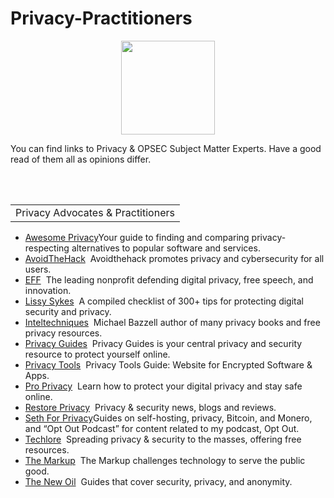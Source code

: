 # Privacy-Practitioners
<p align="center">
      <img width="150" height="150" src="https://www.cqcore.uk/wp-content/uploads/2024/06/Screenshot-2024-06-13-122030.png">
    </p>
<p>You can find links to Privacy & OPSEC Subject Matter Experts. Have a good read of them all as opinions differ. </p>
<br></br>
<table>
    <tr>
     <td>Privacy Advocates & Practitioners</td>
   </tr>
 </table>
 <ul>
    <li><a href="https://awesome-privacy.xyz/">Awesome Privacy</a>Your guide to finding and comparing privacy-respecting alternatives to popular software and services.</li>
    <li><a href="https://avoidthehack.com/">AvoidTheHack</a>&nbsp;&nbsp;Avoidthehack promotes privacy and cybersecurity for all users.</li>  
    <li><a href="https://www.eff.org/">EFF</a>&nbsp;&nbsp;The leading nonprofit defending digital privacy, free speech, and innovation.</li>
    <li><a href="https://github.com/Lissy93">Lissy Sykes</a>&nbsp;&nbsp;A compiled checklist of 300+ tips for protecting digital security and privacy.</li>
    <li><a href="https://inteltechniques.com/">Inteltechniques</a>&nbsp;&nbsp;Michael Bazzell author of many privacy books and free privacy resources. </li>
    <li><a href="https://www.privacyguides.org/en/">Privacy Guides</a>&nbsp;&nbsp;Privacy Guides is your central privacy and security resource to protect yourself online.</li>
    <li><a href="https://www.privacytools.io/">Privacy Tools</a>&nbsp;&nbsp;Privacy Tools Guide: Website for Encrypted Software & Apps.</li>
    <li><a href="https://proprivacy.com/">Pro Privacy</a>&nbsp;&nbsp;Learn how to protect your digital privacy and stay safe online.</li>
    <li><a href="https://restoreprivacy.com/">Restore Privacy</a>&nbsp;&nbsp;Privacy & security news, blogs and reviews.</li>
    <li><a href="https://sethforprivacy.com/">Seth For Privacy</a>Guides on self-hosting, privacy, Bitcoin, and Monero, and “Opt Out Podcast” for content related to my podcast, Opt Out.</li>
    <li><a href="https://techlore.tech/">Techlore</a>&nbsp;&nbsp;Spreading privacy & security to the masses, offering free resources.</li>
    <li><a href="https://themarkup.org/">The Markup</a>&nbsp;&nbsp;The Markup challenges technology to serve the public good.</li>  
    <li><a href="https://thenewoil.org/">The New Oil</a>&nbsp;&nbsp;Guides that cover security, privacy, and anonymity.</li>
 </ul>
 <br></br>
